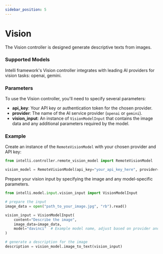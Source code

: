 ```yaml
---
sidebar_position: 5
---
```

# Vision

The Vision controller is designed generate descriptive texts from images. 

### Supported Models

Intelli framework's Vision controller integrates with leading AI providers for vision tasks: openai, gemini.


### Parameters

To use the Vision controller, you'll need to specify several parameters:

- **api_key**: Your API key or authentication token for the chosen provider.
- **provider**: The name of the AI service provider (`openai` or `gemini`).
- **vision_input**: An instance of `VisionModelInput` that contains the image data and any additional parameters required by the model.

### Example

Create an instance of the `RemoteVisionModel` with your chosen provider and API key:

```python
from intelli.controller.remote_vision_model import RemoteVisionModel

vision_model = RemoteVisionModel(api_key="your_api_key_here", provider="openai")
```


Prepare your vision input by specifying the image and any model-specific parameters. 

```python
from intelli.model.input.vision_input import VisionModelInput

# prepare the input
image_data = open("path_to_your_image.jpg", "rb").read()

vision_input = VisionModelInput(
    content="Describe the image",
    image_data=image_data,
    model="davinci"  # Example model name, adjust based on provider and availability
)

# generate a description for the image
description = vision_model.image_to_text(vision_input)
```
